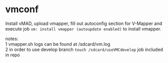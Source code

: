 
# vmconf

Install vMAD, upload vmapper, fill out autoconfig section for V-Mapper and execute job ``vm: install vmapper (autoupdate enabled)`` to install vmapper.<BR>

notes:<BR>
1 vmapper.sh logs can be found at /sdcard/vm.log<BR>
2 in order to use develop branch ``touch /sdcard/useVMCdevelop`` job included in repo<BR> 
